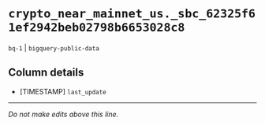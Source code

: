 # `crypto_near_mainnet_us._sbc_62325f61ef2942beb02798b6653028c8`
`bq-1` | `bigquery-public-data`

## Column details
* [TIMESTAMP] `last_update`

-------------------------------------------------------------------------------
*Do not make edits above this line.*

